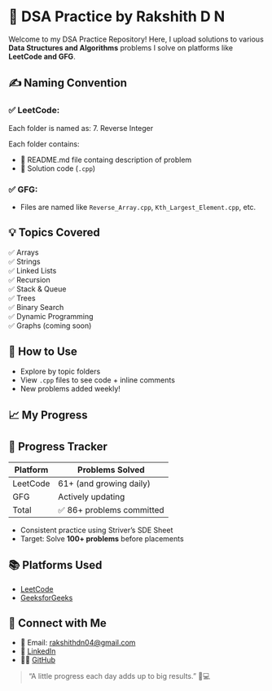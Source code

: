 # 🧠 DSA Practice by Rakshith D N

Welcome to my DSA Practice Repository! 
Here, I upload solutions to various **Data Structures and Algorithms** problems I solve on platforms like **LeetCode and GFG**.

## ✍️ Naming Convention

### ✅ LeetCode:
Each folder is named as:
7. Reverse Integer

Each folder contains:
- 🔹 README.md file containg description of problem
- 🔹 Solution code (`.cpp`)

### ✅ GFG:
- Files are named like `Reverse_Array.cpp`, `Kth_Largest_Element.cpp`, etc.


## 💡 Topics Covered

✅ Arrays  
✅ Strings  
✅ Linked Lists  
✅ Recursion  
✅ Stack & Queue  
✅ Trees  
✅ Binary Search  
✅ Dynamic Programming  
✅ Graphs (coming soon)


## 🚀 How to Use

- Explore by topic folders
- View `.cpp` files to see code + inline comments
- New problems added weekly!



 ## 📈 My Progress

## 🚀 Progress Tracker

| Platform   | Problems Solved |
|------------|------------------|
| LeetCode   | 61+ (and growing daily) |
| GFG        | Actively updating |
| Total      | ✅ 86+ problems committed |
- Consistent practice using Striver’s SDE Sheet
- Target: Solve **100+ problems** before placements



 ## 📚 Platforms Used

- [LeetCode](https://leetcode.com/rakshithdn/)
- [GeeksforGeeks](https://www.geeksforgeeks.org/user/rakshithdn/)



## 🙌 Connect with Me

- 📧 Email: rakshithdn04@gmail.com
- 💼 [LinkedIn](https://www.linkedin.com/in/rakshithdn/)
- 👨‍💻 [GitHub](https://github.com/RakshithDN)



> “A little progress each day adds up to big results.” 🌱💻

